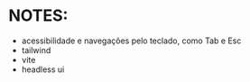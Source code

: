 # NOTES:

* acessibilidade e navegações pelo teclado, como Tab e Esc 
* tailwind
* vite
* headless ui